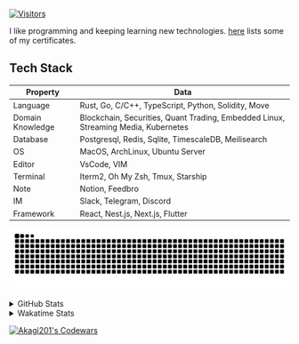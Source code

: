 <!-- markdownlint-disable MD041 MD010 MD033 -->
[![Visitors](https://api.visitorbadge.io/api/daily?path=Akagi201%2FAkagi201&label=Visitors%20Today&countColor=%2337d67a)](https://visitorbadge.io/status?path=Akagi201%2FAkagi201)

I like programming and keeping learning new technologies. [here](https://github.com/Akagi201/blockchain) lists some of my certificates.

## Tech Stack

| Property         	| Data                                                                               	|
|------------------	|------------------------------------------------------------------------------------	|
| Language         	| Rust, Go, C/C++, TypeScript, Python, Solidity, Move                                 |
| Domain Knowledge 	| Blockchain, Securities, Quant Trading, Embedded Linux, Streaming Media, Kubernetes 	|
| Database         	| Postgresql, Redis, Sqlite, TimescaleDB, Meilisearch                                 |
| OS               	| MacOS, ArchLinux, Ubuntu Server                                                     |
| Editor           	| VsCode, VIM                                                                        	|
| Terminal          | Iterm2, Oh My Zsh, Tmux, Starship                                                   |
| Note             	| Notion, Feedbro                                                                    	|
| IM               	| Slack, Telegram, Discord                                                            |
| Framework         | React, Nest.js, Next.js, Flutter                                                   	|

[![github contribution grid snake animation](https://raw.githubusercontent.com/Akagi201/Akagi201/output/github-contribution-grid-snake.svg#gh-light-mode-only)](https://github.com/Akagi201)

<details>
<summary>GitHub Stats</summary>
  <a href="https://github.com/Akagi201"><img alt="Profile Detail" src="https://raw.githubusercontent.com/Akagi201/Akagi201/master/profile-summary-card-output/dracula/0-profile-details.svg" /></a>
  <a href="https://github.com/Akagi201"><img alt="Github Stats" src="https://raw.githubusercontent.com/Akagi201/Akagi201/master/profile-summary-card-output/dracula/3-stats.svg" /></a>
  <a href="https://github.com/Akagi201"><img alt="Lang By Commits" src="https://raw.githubusercontent.com/Akagi201/Akagi201/master/profile-summary-card-output/dracula/2-most-commit-language.svg" /></a>
</details>

<details>
<summary>Wakatime Stats</summary>
<br>

<!--START_SECTION:waka-->

```txt
From: 15 December 2023 - To: 22 December 2023

Total Time: 46 hrs 45 mins

Other                      36 hrs 26 mins  ███████████████████▒░░░░░   77.95 %
sh                         4 hrs 25 mins   ██▒░░░░░░░░░░░░░░░░░░░░░░   09.45 %
Rust                       2 hrs 2 mins    █░░░░░░░░░░░░░░░░░░░░░░░░   04.35 %
Makefile                   1 hr 3 mins     ▓░░░░░░░░░░░░░░░░░░░░░░░░   02.27 %
Markdown                   35 mins         ▒░░░░░░░░░░░░░░░░░░░░░░░░   01.28 %
Python                     34 mins         ▒░░░░░░░░░░░░░░░░░░░░░░░░   01.21 %
Go                         28 mins         ▒░░░░░░░░░░░░░░░░░░░░░░░░   01.03 %
TOML                       25 mins         ▒░░░░░░░░░░░░░░░░░░░░░░░░   00.90 %
TypeScript                 16 mins         ░░░░░░░░░░░░░░░░░░░░░░░░░   00.59 %
Bash                       10 mins         ░░░░░░░░░░░░░░░░░░░░░░░░░   00.39 %
```

<!--END_SECTION:waka-->

</details>

<a href="https://www.codewars.com/users/Akagi201"><img alt="Akagi201's Codewars" src="https://www.codewars.com/users/Akagi201/badges/small"></a>

